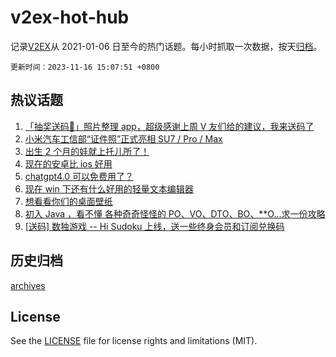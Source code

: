 # v2ex-hot-hub

 记录[V2EX](https://www.v2ex.com/)从 2021-01-06 日至今的热门话题。每小时抓取一次数据，按天[归档](archives)。

`更新时间：2023-11-16 15:07:51 +0800`

## 热议话题

1. [「抽奖送码🎁」照片整理 app，超级感谢上周 V 友们给的建议，我来送码了](https://www.v2ex.com/t/992356)
1. [小米汽车工信部“证件照”正式亮相 SU7 / Pro / Max](https://www.v2ex.com/t/992170)
1. [出生 2 个月的娃就上托儿所了！](https://www.v2ex.com/t/992301)
1. [现在的安卓比 ios 好用](https://www.v2ex.com/t/992320)
1. [chatgpt4.0 可以免费用了？](https://www.v2ex.com/t/992441)
1. [现在 win 下还有什么好用的轻量文本编辑器](https://www.v2ex.com/t/992137)
1. [想看看你们的桌面壁纸](https://www.v2ex.com/t/992334)
1. [初入 Java ，看不懂 各种奇奇怪怪的 PO、VO、DTO、BO、**O…求一份攻略](https://www.v2ex.com/t/992296)
1. [[送码] 数独游戏 -- Hi Sudoku 上线，送一些终身会员和订阅兑换码](https://www.v2ex.com/t/992373)

## 历史归档

[archives](archives)

## License

See the [LICENSE](LICENSE) file for license rights and limitations (MIT).
